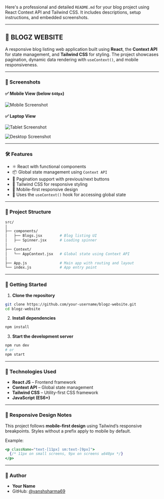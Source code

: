 Here's a professional and detailed `README.md` for your blog project using React Context API and Tailwind CSS. It includes descriptions, setup instructions, and embedded screenshots.

---

## 📝 BLOGZ WEBSITE

A responsive blog listing web application built using **React**, the **Context API** for state management, and **Tailwind CSS** for styling. The project showcases pagination, dynamic data rendering with `useContext()`, and mobile responsiveness.

---

### 📸 Screenshots

#### ✅ Mobile View (below `640px`)

![Mobile Screenshot](/mnt/data/Screenshot%202025-05-12%20104305.png)

#### ✅ Laptop View

![Tablet Screenshot](/mnt/data/Screenshot%202025-05-12%20104339.png)

![Desktop Screenshot](/mnt/data/Screenshot%202025-05-12%20104402.png)

---

### 🛠️ Features

* ⚛️ React with functional components
* 📦 Global state management using `Context API`
* 🔄 Pagination support with previous/next buttons
* 🎨 Tailwind CSS for responsive styling
* 📱 Mobile-first responsive design
* 🧠 Uses the `useContext()` hook for accessing global state

---

### 📁 Project Structure

```bash
src/
│
├── components/
│   ├── Blogs.jsx        # Blog listing UI
│   ├── Spinner.jsx      # Loading spinner
│
├── Context/
│   └── AppContext.jsx   # Global state using Context API
│
├── App.js               # Main app with routing and layout
└── index.js             # App entry point
```

---

### 🚀 Getting Started

1. **Clone the repository**

```bash
git clone https://github.com/your-username/blogz-website.git
cd blogz-website
```

2. **Install dependencies**

```bash
npm install
```

3. **Start the development server**

```bash
npm run dev
# or
npm start
```

---

### 🧩 Technologies Used

* **React JS** – Frontend framework
* **Context API** – Global state management
* **Tailwind CSS** – Utility-first CSS framework
* **JavaScript (ES6+)**

---

### 📱 Responsive Design Notes

This project follows **mobile-first design** using Tailwind’s responsive breakpoints. Styles without a prefix apply to mobile by default.

Example:

```jsx
<p className="text-[11px] sm:text-[9px]">
  {/* 11px on small screens, 9px on screens ≥640px */}
</p>
```

---

### 🙌 Author

* **Your Name**
* GitHub: [@vanshsharma69](https://github.com/vanshsharma69)